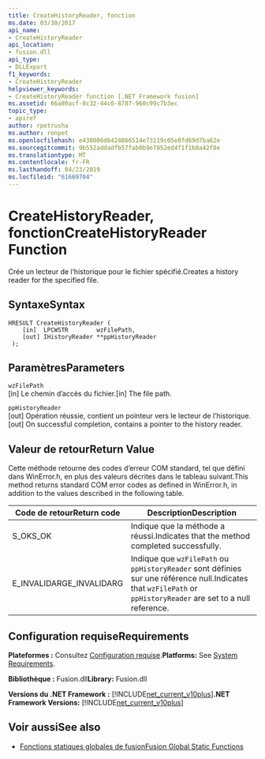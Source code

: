 ```yaml
---
title: CreateHistoryReader, fonction
ms.date: 03/30/2017
api_name:
- CreateHistoryReader
api_location:
- fusion.dll
api_type:
- DLLExport
f1_keywords:
- CreateHistoryReader
helpviewer_keywords:
- CreateHistoryReader function [.NET Framework fusion]
ms.assetid: 66a89acf-8c32-44c0-8787-960c99c7b3ec
topic_type:
- apiref
author: rpetrusha
ms.author: ronpet
ms.openlocfilehash: e438006d6424866514e73119c05e8fd69d7ba62e
ms.sourcegitcommit: 9b552addadfb57fab0b9e7852ed4f1f1b8a42f8e
ms.translationtype: MT
ms.contentlocale: fr-FR
ms.lasthandoff: 04/23/2019
ms.locfileid: "61669704"
---
```

# <a name="createhistoryreader-function"></a><span data-ttu-id="66952-102">CreateHistoryReader, fonction</span><span class="sxs-lookup"><span data-stu-id="66952-102">CreateHistoryReader Function</span></span>
<span data-ttu-id="66952-103">Crée un lecteur de l’historique pour le fichier spécifié.</span><span class="sxs-lookup"><span data-stu-id="66952-103">Creates a history reader for the specified file.</span></span>  
  
## <a name="syntax"></a><span data-ttu-id="66952-104">Syntaxe</span><span class="sxs-lookup"><span data-stu-id="66952-104">Syntax</span></span>  
  
```  
HRESULT CreateHistoryReader (  
    [in]  LPCWSTR        wzFilePath,  
    [out] IHistoryReader **ppHistoryReader  
 );  
```  
  
## <a name="parameters"></a><span data-ttu-id="66952-105">Paramètres</span><span class="sxs-lookup"><span data-stu-id="66952-105">Parameters</span></span>  
 `wzFilePath`  
 <span data-ttu-id="66952-106">[in] Le chemin d’accès du fichier.</span><span class="sxs-lookup"><span data-stu-id="66952-106">[in] The file path.</span></span>  
  
 `ppHistoryReader`  
 <span data-ttu-id="66952-107">[out] Opération réussie, contient un pointeur vers le lecteur de l’historique.</span><span class="sxs-lookup"><span data-stu-id="66952-107">[out] On successful completion, contains a pointer to the history reader.</span></span>  
  
## <a name="return-value"></a><span data-ttu-id="66952-108">Valeur de retour</span><span class="sxs-lookup"><span data-stu-id="66952-108">Return Value</span></span>  
 <span data-ttu-id="66952-109">Cette méthode retourne des codes d’erreur COM standard, tel que défini dans WinError.h, en plus des valeurs décrites dans le tableau suivant.</span><span class="sxs-lookup"><span data-stu-id="66952-109">This method returns standard COM error codes as defined in WinError.h, in addition to the values described in the following table.</span></span>  
  
|<span data-ttu-id="66952-110">Code de retour</span><span class="sxs-lookup"><span data-stu-id="66952-110">Return code</span></span>|<span data-ttu-id="66952-111">Description</span><span class="sxs-lookup"><span data-stu-id="66952-111">Description</span></span>|  
|-----------------|-----------------|  
|<span data-ttu-id="66952-112">S_OK</span><span class="sxs-lookup"><span data-stu-id="66952-112">S_OK</span></span>|<span data-ttu-id="66952-113">Indique que la méthode a réussi.</span><span class="sxs-lookup"><span data-stu-id="66952-113">Indicates that the method completed successfully.</span></span>|  
|<span data-ttu-id="66952-114">E_INVALIDARG</span><span class="sxs-lookup"><span data-stu-id="66952-114">E_INVALIDARG</span></span>|<span data-ttu-id="66952-115">Indique que `wzFilePath` ou `ppHistoryReader` sont définies sur une référence null.</span><span class="sxs-lookup"><span data-stu-id="66952-115">Indicates that `wzFilePath` or `ppHistoryReader` are set to a null reference.</span></span>|  
  
## <a name="requirements"></a><span data-ttu-id="66952-116">Configuration requise</span><span class="sxs-lookup"><span data-stu-id="66952-116">Requirements</span></span>  
 <span data-ttu-id="66952-117">**Plateformes :** Consultez [Configuration requise](../../../../docs/framework/get-started/system-requirements.md).</span><span class="sxs-lookup"><span data-stu-id="66952-117">**Platforms:** See [System Requirements](../../../../docs/framework/get-started/system-requirements.md).</span></span>  
  
 <span data-ttu-id="66952-118">**Bibliothèque :** Fusion.dll</span><span class="sxs-lookup"><span data-stu-id="66952-118">**Library:** Fusion.dll</span></span>  
  
 <span data-ttu-id="66952-119">**Versions du .NET Framework :** [!INCLUDE[net_current_v10plus](../../../../includes/net-current-v10plus-md.md)]</span><span class="sxs-lookup"><span data-stu-id="66952-119">**.NET Framework Versions:** [!INCLUDE[net_current_v10plus](../../../../includes/net-current-v10plus-md.md)]</span></span>  
  
## <a name="see-also"></a><span data-ttu-id="66952-120">Voir aussi</span><span class="sxs-lookup"><span data-stu-id="66952-120">See also</span></span>

- [<span data-ttu-id="66952-121">Fonctions statiques globales de fusion</span><span class="sxs-lookup"><span data-stu-id="66952-121">Fusion Global Static Functions</span></span>](../../../../docs/framework/unmanaged-api/fusion/fusion-global-static-functions.md)
